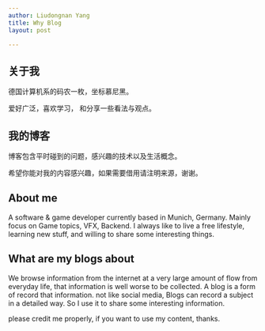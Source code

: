 ```yaml
---
author: Liudongnan Yang
title: Why Blog
layout: post

---
```






## 关于我

德国计算机系的码农一枚，坐标慕尼黑。

爱好广泛，喜欢学习， 和分享一些看法与观点。

## 我的博客

博客包含平时碰到的问题，感兴趣的技术以及生活概念。

希望你能对我的内容感兴趣，如果需要借用请注明来源，谢谢。











## About me

A software & game developer currently based in Munich, Germany. Mainly focus on Game topics, VFX, Backend. I always like to live a free lifestyle, learning new stuff, and willing to share some interesting things.

## What are my blogs about

We browse information from the internet at a very large amount of flow from everyday life, that information is well worse to be collected. A blog is a form of record that information. not like social media, Blogs can record a subject in a detailed way. So I use it to share some interesting information.

please credit me properly, if you want to use my content, thanks. 



